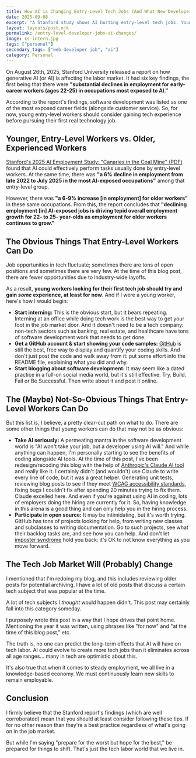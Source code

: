 ```yaml
---
title: How AI is Changing Entry-Level Tech Jobs (And What New Developers Can Do)
date: 2025-09-08
excerpt: "A Stanford study shows AI hurting entry-level tech jobs. Young developers need experience to compete in 2025 job market."
layout: layouts/post.njk
permalink: /entry-level-developer-jobs-ai-changes/
image: cs-intern.jpg
tags: ["personal"]
secondary_tags: ["web developer job", "ai"]
category: Personal
---
```

On August 26th, 2025, Stanford University released a report on how generative AI (or AI) is affecting the labor market.  It had six key findings, the first being that there were <strong>"substantial declines in employment for early-career workers (ages 22-25) in occupations most exposed to AI."</strong>

According to the report's findings, software development was listed as one of the most exposed career fields (alongside customer service). So, for now, young entry-level workers should consider gaining tech experience before pursuing their first real technology job.

<h2>Younger, Entry-Level Workers vs. Older, Experienced Workers</h2>

<a href="https://digitaleconomy.stanford.edu/wp-content/uploads/2025/08/Canaries_BrynjolfssonChandarChen.pdf" target="_blank" rel="noopener" aria-label="Stanford study on AI employment effects - PDF document">Stanford's 2025 AI Employment Study: "Canaries in the Coal Mine" (PDF)</a> found that AI could effectively perform tasks usually done by entry-level workers.  At the same time, there was <strong>"a 6% decline in employment from late 2022 to July 2025 in the most AI-exposed occupations"</strong> among that entry-level group.

However, there was <strong>"a 6-9% increase [in employment] for older workers"</strong> in these same occupations.  From this, the report concludes that <strong>"declining employment [in] AI-exposed jobs is driving tepid overall employment growth for 22- to 25- year-olds as employment for older workers continues to grow."</strong>

<h2>The Obvious Things That Entry-Level Workers Can Do</h2>

Job opportunities in tech fluctuate; sometimes there are tons of open positions and sometimes there are very few.  At the time of this blog post, there are fewer opportunities due to industry-wide layoffs.

As a result, <strong>young workers looking for their first tech job should try and gain <em>some</em> experience, at least for now</strong>.  And if I were a young worker, here's how I would begin:

<ul>
  <li class="post__list-item">
    <b>Start interning:</b> This is the obvious start, but it bears repeating. Interning at an office while doing tech work is the best way to get your foot in the job market door.  And it doesn't need to be a tech company: non-tech sectors such as banking, real estate, and healthcare have tons of software development work that needs to get done.
  </li>
  <li class="post__list-item">
    <b>Get a GitHub account & start showing your code samples:</b> <a href="https://github.com/" title="Visit GitHub, a platform for hosting and collaborating on code repositories">GitHub</a> is still the best, free way to display and quantify your coding skills.  And don't just post the code and walk away from it: put some effort into the README file, explaining what you did and why.
  </li>
    <li class="post__list-item">
    <b>Start blogging about software development:</b> It may seem like a dated practice in a full-on social media world, but it's still effective. Try. Build. Fail or Be Successful. Then write about it and post it online.
  </li>
</ul>

<h2>The (Maybe) Not-So-Obvious Things That Entry-Level Workers Can Do</h2>

But this list is, I believe, a pretty clear-cut path on what to do. There are some other things that young workers can do that may not be as obvious:

<ul>
  <li class="post__list-item">
    <b>Take AI seriously:</b> A permeating mantra in the software development world is "AI won't take your job, but a developer using AI will." And while anything can happen, I'm personally starting to see the benefits of coding alongside AI tools.  At the time of this post, I've been redesign/recoding this blog with the help of <a href="https://claude.ai/" title="Visit Claude AI, an AI assistant developed by Anthropic">Anthropic's Claude AI tool</a> and really like it. I certainly didn't (and wouldn't) use Claude to write every line of code, but it was a great helper.  Generating unit tests, reviewing blog posts to see if they meet <a href="https://www.w3.org/WAI/standards-guidelines/wcag/" title="Web Content Accessibility Guidelines for making web content accessible">WCAG accessibility standards</a>, fixing bugs I couldn't fix after spending 20 minutes trying to fix them. Claude excelled here. And even if you're against using AI in coding, lots of employers doing the hiring are currently for it. So, having knowledge in this arena is a good thing and can only help you in the hiring process.
  </li>
  <li class="post__list-item">
    <b>Participate in open source:</b> It may be intimidating, but it's worth trying. GitHub has tons of projects looking for help, from writing new classes and subclasses to writing documentation. Go to such projects, see what their backlog tasks are, and see how you can help. And don't let <a href="https://stackoverflow.blog/2023/09/11/what-we-talk-about-when-we-talk-about-imposter-syndrome/" title="Article on imposter syndrome from Stack Overflow blog">imposter syndrome</a> hold you back: it's OK to not know everything as you move forward.
  </li>
</ul>

<h2>The Tech Job Market Will (Probably) Change</h2>

I mentioned that I'm redoing my blog, and this includes reviewing older posts for potential archiving. I have a lot of old posts that discuss a certain tech subject that was popular at the time.

A lot of tech subjects I <i>thought</i> would happen didn't. This post may certainly fall into this category someday.

I purposely wrote this post in a way that I hope drives that point home. Mentioning the year it was written, using phrases like "for now" and "at the time of this blog post," etc.

The truth is, no one can predict the long-term effects that AI will have on tech labor. AI could evolve to create more tech jobs than it eliminates across all age ranges... many in tech are optimistic about this.

It's also true that when it comes to steady employment, we all live in a knowledge-based economy.  We must continuously learn new skills to remain employable.

<h2>Conclusion</h2>

I firmly believe that the Stanford report's findings (which are well corroborated) mean that you should at least consider following these tips. If for no other reason than they're a best practice regardless of what's going on in the job market.

But while I'm saying "prepare for the worst but hope for the best," be prepared for things to shift.  That's just the tech labor world that we live in.